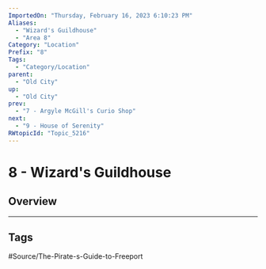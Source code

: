 ```yaml
---
ImportedOn: "Thursday, February 16, 2023 6:10:23 PM"
Aliases:
  - "Wizard's Guildhouse"
  - "Area 8"
Category: "Location"
Prefix: "8"
Tags:
  - "Category/Location"
parent:
  - "Old City"
up:
  - "Old City"
prev:
  - "7 - Argyle McGill's Curio Shop"
next:
  - "9 - House of Serenity"
RWtopicId: "Topic_5216"
---
```

# 8 - Wizard's Guildhouse
## Overview

---
## Tags
#Source/The-Pirate-s-Guide-to-Freeport

